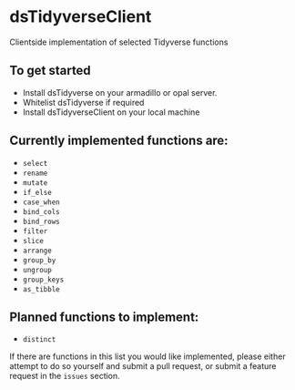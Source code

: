 # dsTidyverseClient
Clientside implementation of selected Tidyverse functions

## To get started
- Install dsTidyverse on your armadillo or opal server.
- Whitelist dsTidyverse if required
- Install dsTidyverseClient on your local machine

## Currently implemented functions are:
- `select`
- `rename`
- `mutate`
- `if_else`
- `case_when`
- `bind_cols`
- `bind_rows`
- `filter`
- `slice`
- `arrange`
- `group_by` 
- `ungroup`
- `group_keys`
- `as_tibble`

## Planned functions to implement:
- `distinct`

If there are functions in this list you would like implemented, please either attempt to do so yourself and submit a pull request, or submit a feature request in the `issues` section.
